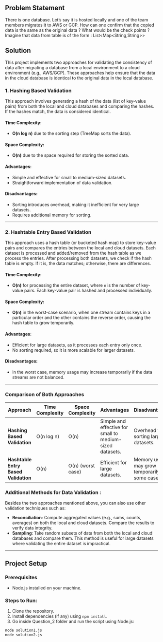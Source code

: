 ## Problem Statement

There is one database. Let’s say it is hosted locally and one of the team members migrates it
to AWS or GCP. How can one confirm that the copied data is the same as the original data ?
What would be the check points ?
Imagine that data from table is of the form : List<Map<String,String>>

## Solution

This project implements two approaches for validating the consistency of data after migrating a database from a local environment to a cloud environment (e.g., AWS/GCP). These approaches help ensure that the data in the cloud database is identical to the original data in the local database.

### 1. **Hashing Based Validation**

This approach involves generating a hash of the data (list of key-value pairs) from both the local and cloud databases and comparing the hashes. If the hashes match, the data is considered identical.

#### **Time Complexity**:

- **O(n log n)** due to the sorting step (TreeMap sorts the data).

#### **Space Complexity**:

- **O(n)** due to the space required for storing the sorted data.

#### **Advantages**:

- Simple and effective for small to medium-sized datasets.
- Straightforward implementation of data validation.

#### **Disadvantages**:

- Sorting introduces overhead, making it inefficient for very large datasets.
- Requires additional memory for sorting.

---

### 2. **Hashtable Entry Based Validation**

This approach uses a hash table (or bucketed hash map) to store key-value pairs and compares the entries between the local and cloud datasets. Each dataset is processed and added/removed from the hash table as we process the entries. After processing both datasets, we check if the hash table is empty. If it is, the data matches; otherwise, there are differences.

#### **Time Complexity**:

- **O(n)** for processing the entire dataset, where `n` is the number of key-value pairs. Each key-value pair is hashed and processed individually.

#### **Space Complexity**:

- **O(n)** in the worst-case scenario, when one stream contains keys in a particular order and the other contains the reverse order, causing the hash table to grow temporarily.

#### **Advantages**:

- Efficient for large datasets, as it processes each entry only once.
- No sorting required, so it is more scalable for larger datasets.

#### **Disadvantages**:

- In the worst case, memory usage may increase temporarily if the data streams are not balanced.

---

### Comparison of Both Approaches

| **Approach**                         | **Time Complexity** | **Space Complexity** | **Advantages**                                           | **Disadvantages**                                |
| ------------------------------------ | ------------------- | -------------------- | -------------------------------------------------------- | ------------------------------------------------ |
| **Hashing Based Validation**         | O(n log n)          | O(n)                 | Simple and effective for small to medium-sized datasets. | Overhead for sorting large datasets.             |
| **Hashtable Entry Based Validation** | O(n)                | O(n) (worst case)    | Efficient for large datasets.                            | Memory usage may grow temporarily in some cases. |

### Additional Methods for Data Validation : 
Besides the two approaches mentioned above, you can also use other validation techniques such as:

- **Reconciliation**: Compute aggregated values (e.g., sums, counts, averages) on both the local and cloud datasets. Compare the results to verify data integrity.
- **Sampling**: Take random subsets of data from both the local and cloud databases and compare them. This method is useful for large datasets where validating the entire dataset is impractical.

---

## Project Setup

### Prerequisites

- Node.js installed on your machine.

### Steps to Run:

1. Clone the repository.
2. Install dependencies (if any) using `npm install`.
3. Go inside Question_2 folder and run the script using Node.js:

```bash
node solution1.js
node solution2.js
```
